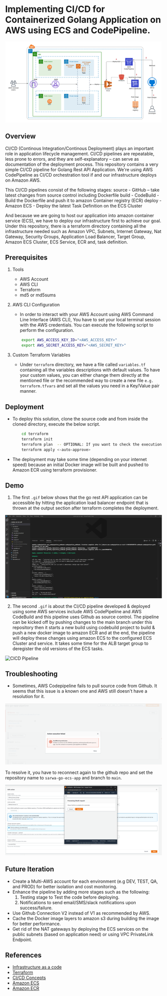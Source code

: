 # Implementing CI/CD for Containerized Golang Application on AWS using ECS and CodePipeline.

![Architecture Diagram](./cicd-codepipeline.png)

## Overview

CI/CD (Continous Integration/Continous Deployment) plays an important role in application lifecycle management. CI/CD pipelines are repeatable, less prone to errors, and they are self-explanatory – can serve as documentation of the deployment process.
This repository contains a very simple CI/CD pipeline for Golang Rest API Application. We're using AWS CodePipeline as CI/CD orchestration tool if 
and our infrastructure deploys on Amazon AWS. 

This CI/CD pipelines consist of the following stages:
source  - GitHub     –    take latest changes from source control including Dockerfile
build   - CodeBuild  -    Build the Dockerfile and push it to amazon Container registry (ECR)
deploy  - Amazon ECS -    Deploy the latest Task Definition on the ECS Cluster

And because we are going to host our application into amazon container service (ECS), we have to deploy our infrastructure first to achieve our goal.
Under this repository, there is a terraform directory containing all the infrastructure needed such as Amazon VPC, Subnets, Internet Gateway, Nat Gateway, Security Groups, Application Load Balancer, Target Group, Amazon ECS Cluster, ECS Service, ECR and, task definition.


## Prerequisites

1. Tools
    * AWS Account
    * AWS CLI
    * Terraform
    * md5 or md5sums

2. AWS CLI Configuration
    * In order to interact with your AWS Account using AWS Command Line Interface (AWS CLI), You have to set your local terminal session with the AWS credentials. You can execute the following script to perform the configuration.
    ```bash
        export AWS_ACCESS_KEY_ID="<AWS_ACCESS_KEY>"
        export AWS_SECRET_ACCESS_KEY="<AWS_SECRET_KEY>"
    ```
    
3. Custom Terraform Variables
    * Under `terraform` directory, we have a file called `variables.tf` containing all the variables descriptions with default values. To have your custom values, you can either change them directly at the mentioned file or the recommended way to create a new file `e.g. terraform.tfvars` and set all the values you need in a Key/Value pair manner.

## Deployment

* To deploy this solution, clone the source code and from inside the cloned directory, execute the below script.
    ```bash
        cd terraform
        terraform init
        terraform plan  -- OPTIONAL: If you want to check the execution plan geerated by terraform before deploying it.
        terraform apply <-auto-approve>
    ```
* The deployment may take some time (depending on your internet speed) because an initial Docker image will be built and pushed to Amazon ECR using terraform provisioner.

## Demo

1. The first `.gif` below shows that the go rest API application can be accessible by hitting the application load balancer endpoint that is thrown at the output section after terraform completes the deployment.



![Go Rest API up and running on amazon ECS](./demos/ecs-app.gif)



2. The second `.gif` is about the CI/CD pipeline developed & deployed using some AWS services include AWS CodePipeline and AWS CodeBuild and this pipeline uses Github as source control. The pipeline can be kicked off by pushing changes to the main branch under this repository then it starts a new build using codebuild project to build & push a new docker image to amazon ECR and at the end, the pipeline will deploy these changes using amazon ECS to the configured ECS Cluster and service. It takes some time for the ALB target group to deregister the old versions of the ECS tasks.



![CICD Pipeline](./demos/cicd-pipeline.gif)



## Troubleshooting

* Sometimes, AWS Codepipeline fails to pull source code from Github. It seems that this issue is a known one and AWS still doesn't have a resolution for it.

![Github-Token Issue](./issues/github-token-issue.PNG)

To resolve it, you have to reconnect again to the github repo and set the repository name to `sarwa-go-ecs-app` and branch to `main`.

![Github-Token Issue](./issues/github-token.PNG)


## Future Iteration

* Create a Multi-AWS account for each environment (e.g DEV, TEST, QA, and PROD) for better isolation and cost monitoring. 
* Enhance the pipeline by adding more stages such as the following:
    1. Testing stage to Test the code before deploying.
    2. Notifications to send email/SMS/slack notifications upon success/failure.
* Use Github Connection V2 instead of V1 as recommended by AWS.
* Cache the Docker image layers to amazon s3 during building the image for better performance.
* Get rid of the NAT gateways by deploying the ECS services on the public subnets (based on application need) or using VPC PrivateLink Endpoint.

## References
* [Infrastructure as a code](https://en.wikipedia.org/wiki/Infrastructure_as_code)
* [Terraform](https://www.terraform.io/)
* [CI/CD Concepts](https://www.synopsys.com/glossary/what-is-cicd.html)
* [Amazon ECS](https://aws.amazon.com/ecs/)
* [Amazon ECR](https://aws.amazon.com/ecr/)